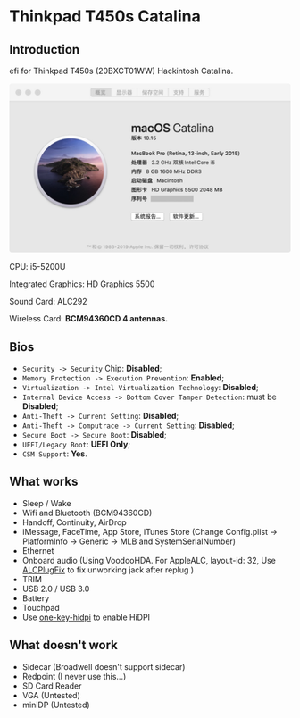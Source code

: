 # Thinkpad T450s Catalina

## Introduction

efi for Thinkpad T450s (20BXCT01WW) Hackintosh Catalina.

![About](Images/About.jpg)

CPU: i5-5200U

Integrated Graphics: HD Graphics 5500

Sound Card: ALC292

Wireless Card: **BCM94360CD 4 antennas.**

## Bios

- `Security -> Security` Chip: **Disabled**;
- `Memory Protection -> Execution Prevention`: **Enabled**;
- `Virtualization -> Intel Virtualization Technology`: **Disabled**;
- `Internal Device Access -> Bottom Cover Tamper Detection`: must be **Disabled**;
- `Anti-Theft -> Current Setting`: **Disabled**;
- `Anti-Theft -> Computrace -> Current Setting`: **Disabled**;
- `Secure Boot -> Secure Boot`: **Disabled**;
- `UEFI/Legacy Boot`: **UEFI Only**;
- `CSM Support`: **Yes**.

## What works

- Sleep / Wake
- Wifi and Bluetooth (BCM94360CD)
- Handoff, Continuity, AirDrop
- iMessage, FaceTime, App Store, iTunes Store (Change Config.plist -> PlatformInfo -> Generic -> MLB and SystemSerialNumber)
- Ethernet
- Onboard audio (Using VoodooHDA. For AppleALC, layout-id: 32, Use [ALCPlugFix](https://github.com/daliansky/XiaoMi-Pro-Hackintosh/blob/master/ALCPlugFix) to fix unworking jack after replug )
- TRIM
- USB 2.0 / USB 3.0
- Battery
- Touchpad
- Use [one-key-hidpi](https://github.com/daliansky/XiaoMi-Pro-Hackintosh/blob/master/one-key-hidpi) to enable HiDPI

## What doesn't work

- Sidecar (Broadwell doesn't support sidecar)
- Redpoint (I never use this...)
- SD Card Reader
- VGA (Untested)
- miniDP (Untested)
